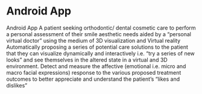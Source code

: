 # Android App
Android App
A patient seeking orthodontic/ dental cosmetic care to perform a personal assessment of their smile aesthetic needs aided by a “personal virtual doctor” using the medium of 3D visualization and Virtual reality 
Automatically proposing a series of potential care solutions to the patient that they can visualize dynamically and interactively i.e. “try a series of new looks” and see themselves in the altered state in a virtual and 3D environment.
Detect and measure the affective (emotional i.e. micro and macro facial expressions) response to the various proposed treatment outcomes to better appreciate and understand the patient’s “likes and dislikes”
